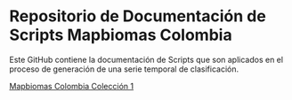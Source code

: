 # Repositorio de Documentación de Scripts Mapbiomas Colombia


Este GitHub contiene la documentación de Scripts que son aplicados en el proceso de generación de una serie temporal de clasificación. 


[Mapbiomas Colombia Colección 1](https://github.com/GaiaMapbiomas/Mapbiomas-Colombia/tree/main/Coleccion1)

